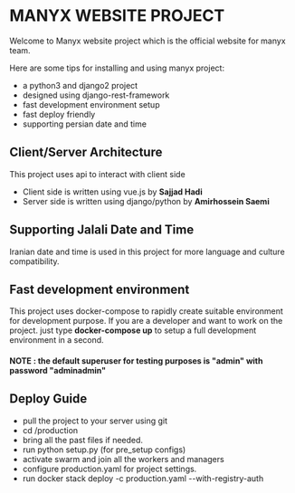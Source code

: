 # MANYX WEBSITE PROJECT
Welcome to Manyx website project which is the official
website for manyx team.

Here are some tips for installing and using manyx project:
- a python3 and django2 project
- designed using django-rest-framework 
- fast development environment setup
- fast deploy friendly
- supporting persian date and time 

## Client/Server Architecture
This project uses api to interact with client side

- Client side is written using vue.js by **Sajjad Hadi**
- Server side is written using django/python by **Amirhossein Saemi**

## Supporting Jalali Date and Time
Iranian date and time is used in this project for more language and culture 
compatibility.

## Fast development environment 
This project uses docker-compose to rapidly create suitable environment for development purpose.
If you are a developer and want to work on the project. just type **docker-compose up**
to setup a full development environment in a second.
#### NOTE : the default superuser for testing purposes is "admin" with password "adminadmin"
 
## Deploy Guide
- pull the project to your server using git
- cd /production
- bring all the past files if needed.
- run python setup.py (for pre_setup configs)
- activate swarm and join all the workers and managers
- configure production.yaml for project settings.
- run docker stack deploy -c production.yaml <service-name> --with-registry-auth
